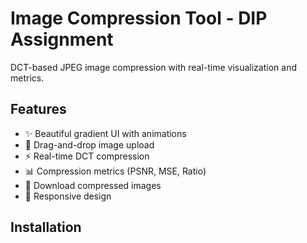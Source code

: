 # Image Compression Tool - DIP Assignment

DCT-based JPEG image compression with real-time visualization and metrics.

## Features
- ✨ Beautiful gradient UI with animations
- 🎨 Drag-and-drop image upload
- ⚡ Real-time DCT compression
- 📊 Compression metrics (PSNR, MSE, Ratio)
- 💾 Download compressed images
- 📱 Responsive design

## Installation

